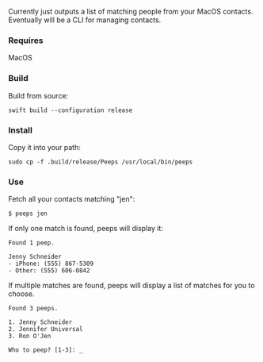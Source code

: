 Currently just outputs a list of matching people from your MacOS contacts.
Eventually will be a CLI for managing contacts.

### Requires

MacOS

### Build

Build from source:

```
swift build --configuration release
```

### Install

Copy it into your path:

```
sudo cp -f .build/release/Peeps /usr/local/bin/peeps
```

### Use

Fetch all your contacts matching "jen":

```
$ peeps jen
```

If only one match is found, peeps will display it:

```
Found 1 peep.

Jenny Schneider
- iPhone: (555) 867-5309
- Other: (555) 606-0842
```

If multiple matches are found, peeps will display a list of matches for you to choose.

```
Found 3 peeps.

1. Jenny Schneider
2. Jennifer Universal
3. Ron O'Jen

Who to peep? [1-3]: _

```
